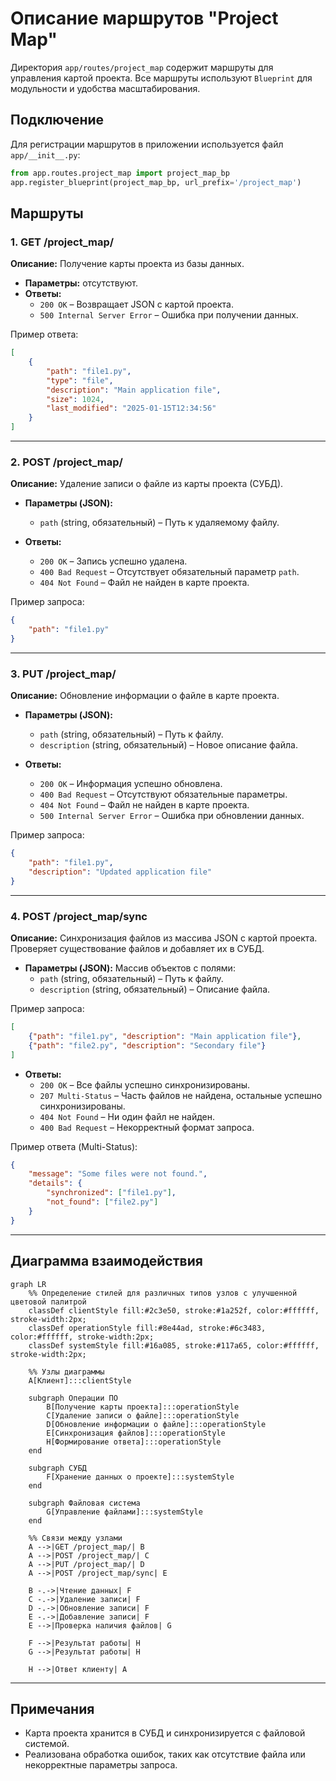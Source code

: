 # Описание маршрутов "Project Map"

Директория `app/routes/project_map` содержит маршруты для управления картой проекта. Все маршруты используют `Blueprint` для модульности и удобства масштабирования.

## Подключение
Для регистрации маршрутов в приложении используется файл `app/__init__.py`:
```python
from app.routes.project_map import project_map_bp
app.register_blueprint(project_map_bp, url_prefix='/project_map')
```

## Маршруты

### 1. **GET /project_map/**
**Описание:** Получение карты проекта из базы данных.

- **Параметры:** отсутствуют.
- **Ответы:**
  - `200 OK` – Возвращает JSON с картой проекта.
  - `500 Internal Server Error` – Ошибка при получении данных.

Пример ответа:
```json
[
    {
        "path": "file1.py",
        "type": "file",
        "description": "Main application file",
        "size": 1024,
        "last_modified": "2025-01-15T12:34:56"
    }
]
```

---

### 2. **POST /project_map/**
**Описание:** Удаление записи о файле из карты проекта (СУБД).

- **Параметры (JSON):**
  - `path` (string, обязательный) – Путь к удаляемому файлу.

- **Ответы:**
  - `200 OK` – Запись успешно удалена.
  - `400 Bad Request` – Отсутствует обязательный параметр `path`.
  - `404 Not Found` – Файл не найден в карте проекта.

Пример запроса:
```json
{
    "path": "file1.py"
}
```

---

### 3. **PUT /project_map/**
**Описание:** Обновление информации о файле в карте проекта.

- **Параметры (JSON):**
  - `path` (string, обязательный) – Путь к файлу.
  - `description` (string, обязательный) – Новое описание файла.

- **Ответы:**
  - `200 OK` – Информация успешно обновлена.
  - `400 Bad Request` – Отсутствуют обязательные параметры.
  - `404 Not Found` – Файл не найден в карте проекта.
  - `500 Internal Server Error` – Ошибка при обновлении данных.

Пример запроса:
```json
{
    "path": "file1.py",
    "description": "Updated application file"
}
```

---

### 4. **POST /project_map/sync**
**Описание:** Синхронизация файлов из массива JSON с картой проекта. Проверяет существование файлов и добавляет их в СУБД.

- **Параметры (JSON):**
  Массив объектов с полями:
  - `path` (string, обязательный) – Путь к файлу.
  - `description` (string, обязательный) – Описание файла.

Пример запроса:
```json
[
    {"path": "file1.py", "description": "Main application file"},
    {"path": "file2.py", "description": "Secondary file"}
]
```

- **Ответы:**
  - `200 OK` – Все файлы успешно синхронизированы.
  - `207 Multi-Status` – Часть файлов не найдена, остальные успешно синхронизированы.
  - `404 Not Found` – Ни один файл не найден.
  - `400 Bad Request` – Некорректный формат запроса.

Пример ответа (Multi-Status):
```json
{
    "message": "Some files were not found.",
    "details": {
        "synchronized": ["file1.py"],
        "not_found": ["file2.py"]
    }
}
```

---

## Диаграмма взаимодействия

```mermaid
graph LR
    %% Определение стилей для различных типов узлов с улучшенной цветовой палитрой
    classDef clientStyle fill:#2c3e50, stroke:#1a252f, color:#ffffff, stroke-width:2px;
    classDef operationStyle fill:#8e44ad, stroke:#6c3483, color:#ffffff, stroke-width:2px;
    classDef systemStyle fill:#16a085, stroke:#117a65, color:#ffffff, stroke-width:2px;

    %% Узлы диаграммы
    A[Клиент]:::clientStyle

    subgraph Операции ПО
        B[Получение карты проекта]:::operationStyle
        C[Удаление записи о файле]:::operationStyle
        D[Обновление информации о файле]:::operationStyle
        E[Синхронизация файлов]:::operationStyle
        H[Формирование ответа]:::operationStyle
    end

    subgraph СУБД
        F[Хранение данных о проекте]:::systemStyle
    end

    subgraph Файловая система
        G[Управление файлами]:::systemStyle
    end

    %% Связи между узлами
    A -->|GET /project_map/| B
    A -->|POST /project_map/| C
    A -->|PUT /project_map/| D
    A -->|POST /project_map/sync| E

    B -.->|Чтение данных| F
    C -.->|Удаление записи| F
    D -.->|Обновление записи| F
    E -.->|Добавление записи| F
    E -->|Проверка наличия файлов| G

    F -->|Результат работы| H
    G -->|Результат работы| H

    H -->|Ответ клиенту| A
```

---

## Примечания
- Карта проекта хранится в СУБД и синхронизируется с файловой системой.
- Реализована обработка ошибок, таких как отсутствие файла или некорректные параметры запроса.